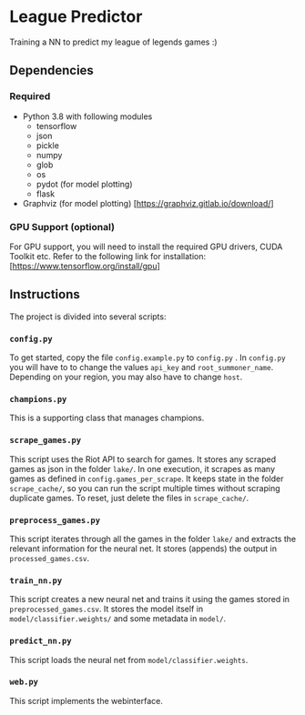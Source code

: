# League Predictor
Training a NN to predict my league of legends games :)

## Dependencies
### Required
- Python 3.8 with following modules
	- tensorflow
	- json
	- pickle
	- numpy
	- glob
	- os
	- pydot (for model plotting)
	- flask
- Graphviz (for model plotting) [https://graphviz.gitlab.io/download/]

### GPU Support (optional)
For GPU support, you will need to install the required GPU drivers, CUDA Toolkit etc. Refer to the following link for installation: [https://www.tensorflow.org/install/gpu]



## Instructions
The project is divided into several scripts:

### `config.py`
To get started, copy the file `config.example.py` to `config.py` . In `config.py` you will have to to change the values `api_key` and `root_summoner_name`. Depending on your region, you may also have to change `host`.

### `champions.py`
This is a supporting class that manages champions.

### `scrape_games.py`
This script uses the Riot API to search for games. It stores any scraped games as json in the folder `lake/`. In one execution, it scrapes as many games as defined in `config.games_per_scrape`. It keeps state in the folder `scrape_cache/`, so you can run the script multiple times without scraping duplicate games. To reset, just delete the files in `scrape_cache/`.

### `preprocess_games.py`
This script iterates through all the games in the folder `lake/` and extracts the relevant information for the neural net. It stores (appends) the output in `processed_games.csv`.

### `train_nn.py`
This script creates a new neural net and trains it using the games stored in `preprocessed_games.csv`. It stores the model itself in `model/classifier.weights/` and some metadata in `model/`.

### `predict_nn.py`
This script loads the neural net from `model/classifier.weights`.

### `web.py`
This script implements the webinterface.